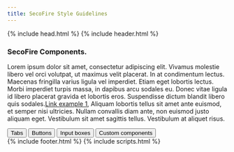 ```yaml
---
title: SecoFire Style Guidelines
---
```

<html>
	{% include head.html %}
	<body>
		{% include header.html %}
		<div id="main_content_wrap" class="outer">
			<section id="main_content" class="inner">
				<h3>
					<a id="welcome-to-github-pages" class="anchor" href="#welcome-to-github-pages" aria-hidden="true">
						<span aria-hidden="true" class="octicon octicon-link"></span>
					</a>
					SecoFire Components.
				</h3>
				<p>Lorem ipsum dolor sit amet, consectetur adipiscing elit. Vivamus molestie libero vel orci volutpat, ut maximus velit placerat. In at condimentum lectus. Maecenas fringilla varius ligula vel imperdiet. Etiam eget lobortis lectus. Morbi imperdiet turpis massa, in dapibus arcu sodales eu. Donec vitae ligula id libero placerat gravida et lobortis eros. Suspendisse dictum blandit libero quis sodales.<a href="https://guides.github.com/features/mastering-markdown/">Link example 1</a>, Aliquam lobortis tellus sit amet ante euismod, et semper nisi ultricies. Nullam convallis diam ante, non euismod justo aliquam eget. Vestibulum sit amet sagittis tellus. Vestibulum at aliquet risus.</p>
				<div class="list-group">
					<button type="button" class="list-group-item">Tabs</button>
					<button type="button" class="list-group-item" onclick="window.location.href='https://hkusanic.github.io/secofire/components/forms'>Forms</button>
					<button type="button" class="list-group-item">Buttons</button>
					<button type="button" class="list-group-item">Input boxes</button>
					<button type="button" class="list-group-item">Custom components</button>
				</div>
			</section>
		</div>
		{% include footer.html %}
		{% include scripts.html %}
	</body>
</html>
